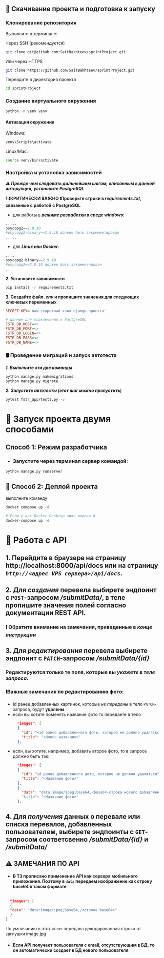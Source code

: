 ## 🔧 Скачивание проекта и подготовка к запуску

### Клонирование репозитория
Выполните в терминале:

Через SSH (рекомендуется)
```bash
git clone git@github.com:SaitBakhteev/sprintProject.git
```
Или через HTTPS
```bash
git clone https://github.com/SaitBakhteev/sprintProject.git
```
Перейдите в директория проекта
```bash
cd sprintProject
```

### Создание виртуального окружения

```bash
python -m venv venv
```

#### Активация окружения
Windows:
```bash
venv\Scripts\activate
```
Linux/Mac:
```bash
source venv/bin/activate
```
### Настройка и установка зависимостей
***⚠️ Прежде чем следовать дальнейшим шагам, описанным в данной интсрукции, установите PostgreSQL***

**1.❗️КРИТИЧЕСКИ ВАЖНО ❗️Проверьте строки в ***requirements.txt***, связанные с работой с PostgreSQL**
- для работы в ***[режиме разработки](#способ-1-режим-разработчика) в среде windows***:
```python
.....
psycopg2==2.9.10
#psycopg2-binary==2.9.10 должен быть закомментирован
.....
```
- для ***Linux или Docker***:
```python
....
psycopg2-binary==2.9.10
#psycopg2==2.9.10 должен быть закоментирован
...
```

**2. Установите зависимости**

```bash
pip install -r requirements.txt
```

**3. Создайте файл ***.env*** и пропишите значения для следующих ключевых переменных**
```ini
SECRET_KEY='ваш секретный ключ django-проекта'

# данные для подключения к PostgreSQL
FSTR_DB_HOST=<>
FSTR_DB_PORT=<>
FSTR_DB_LOGIN=<>
FSTR_DB_PASS=<>
FSTR_DB_NAME=<>
```
### 🛢️ Проведение миграций и запуск автотеста
***1. Выполните эти две команды***
```bash
python manage.py makemigrations
python manage.py migrate
```

***2. Запустите автотесты (этот шаг можно пропустить)***
```bash
pytest fstr_app/tests.py -v
```

# 🔑 Запуск проекта двумя способами
## Способ 1: Режим разработчика
- ### Запустите через терминал сервер командой:
```bash
python manage.py runserver
```
## 🐳 Способ 2: Деплой проекта
выполните команду
```bash
docker compose up -d

# Если у вас Docker Desktop ниже версии 4
docker-compose up -d
```
# 🚀 Работа с API
## 1. Перейдите в браузере на страницу http://localhost:8000/api/docs или на страницу *`http://<адрес VPS сервера>/api/docs`*.
## 2. Для *создания* перевела выбирете эндпоинт с `POST`-запросом */submitData/*, в теле пропишите значения полей согласно документации REST API.
### ❗️ Обратите внимание на замечания, приведенные в *конце инструкции*
## 3. Для *редактирования* перевела выбирете эндпоинт с `PATCH`-запросом */submitData/{id}*
### Редактируются только те поля, которые вы *укажете в теле запроса*.
### ❗️Важные замечания по редактированию фото:
- id ранее добавленных картинок, которые *не переданы* в тело `PATCH`-запроса, будут **удалены**
- если вы хотите поменять название фото то передаете в тело
  ```json
    "images": [
    {
      "id": "<id ранее добьавленного фото, которое не должно удаляться>",
      "title": "<Новое название>"
    },
  ```
- если, вы хотите, например, добавить второе фото, то в запросе должно быть так:
  ```json
    "images": [
    {
      "id": "id ранее добавленного фото, которое не должно удаляться",
      "title": "<Название фото>"
    },
    {
      "data": "data:image/jpeg;base64,<base64-строка нового добавляемого фото>"
      "title": "<Название фото>"
    },
  ```
## 4. Для *получения* данных о перевале или списка перевалов, добавленных пользователем, выбирете эндпоинты с `GET`-запросом соответсвенно */submitData/{id}* и */submitData/*

## ⚠️ ЗАМЕЧАНИЯ ПО API
- #### В ТЗ прописано применение API как сервера мобильного приложения. Поэтому в `data` передаем изображение как строку base64 в таком формате   

```json

  "images": [
  {
  "data": "data:image/jpeg;base64,/<строка base64>"
  }
]
```
По умолчанию в этот ключ передана декодированная строка от заглушки image.jpg 

- #### Если API получает пользователя с email, отсутствующим в БД, то он автоматически создает в БД нового пользователя

```

